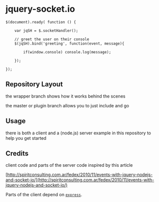 # jquery-socket.io

    
    $(document).ready( function () {

        var jqSH = $.socketHandler();

        // greet the user on their console
        $(jqSH).bind('greeting', function(event, message){

            if(window.console) console.log(message);

        });
                        
    });


## Repository Layout

the wrapper branch shows how it works behind the scenes 

the master or plugin branch allows you to just include and go


## Usage

there is both a client and a (node.js) server example in this repository to help you get started


## Credits

client code and parts of the server code inspired by this article

[http://spiritconsulting.com.ar/fedex/2010/11/events-with-jquery-nodejs-and-socket-io/](http://spiritconsulting.com.ar/fedex/2010/11/events-with-jquery-nodejs-and-socket-io/)

Parts of the client depend on [`express`](http://expressjs.com).
